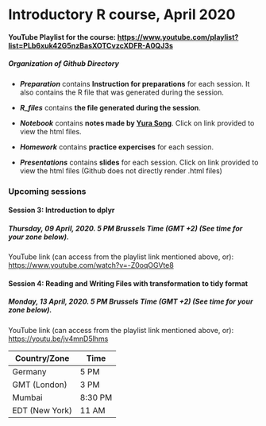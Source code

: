 # Introductory R course, April 2020

#### YouTube Playlist for the course: https://www.youtube.com/playlist?list=PLb6xuk42G5nzBasXOTCvzcXDFR-A0QJ3s

##### Organization of Github Directory

- ***Preparation*** contains **Instruction for preparations** for each session. It also contains the R file that was generated during the session.

- ***R_files*** contains **the file generated during the session**.

- ***Notebook*** contains **notes made by [Yura Song](https://github.com/yurasong)**. Click on link provided to view the html files.

- ***Homework*** contains **practice expercises** for each session.

- ***Presentations*** contains **slides** for each session. Click on link provided to view the html files (Github does not directly render .html files)

### Upcoming sessions

#### Session 3: Introduction to dplyr
##### Thursday, 09 April, 2020. 5 PM Brussels Time (GMT +2) (**See time for your zone below**).
YouTube link (can access from the playlist link mentioned above, or): https://www.youtube.com/watch?v=-Z0oqOGVte8

#### Session 4: Reading and Writing Files with transformation to tidy format
##### Monday, 13 April, 2020. 5 PM Brussels Time (GMT +2) (**See time for your zone below**). 
YouTube link (can access from the playlist link mentioned above, or): https://youtu.be/jv4mnD5lhms

Country/Zone | Time
--------|------
Germany | 5 PM
GMT (London) | 3 PM
Mumbai | 8:30 PM
EDT (New York) | 11 AM
